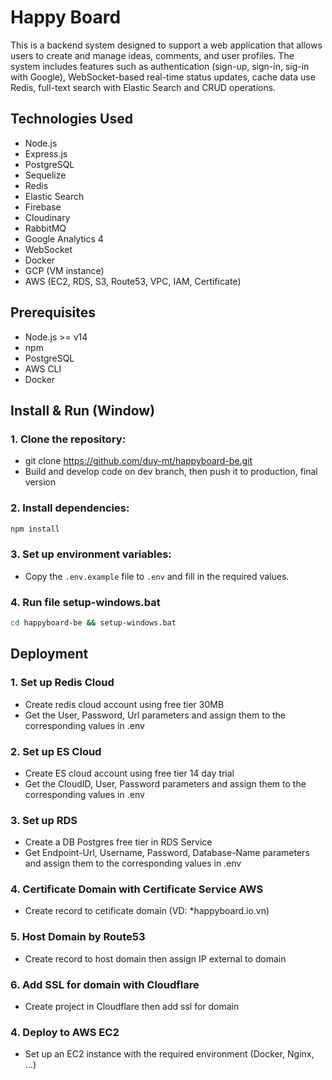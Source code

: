 # Happy Board

This is a backend system designed to support a web application that allows users to create and manage ideas, comments, and user profiles. The system includes features such as authentication (sign-up, sign-in, sig-in with Google), WebSocket-based real-time status updates, cache data use Redis, full-text search with Elastic Search and CRUD operations.

## Technologies Used
- Node.js
- Express.js
- PostgreSQL 
- Sequelize
- Redis
- Elastic Search
- Firebase
- Cloudinary
- RabbitMQ
- Google Analytics 4
- WebSocket
- Docker
- GCP (VM instance) 
- AWS (EC2, RDS, S3, Route53, VPC, IAM, Certificate)

## Prerequisites
- Node.js >= v14
- npm
- PostgreSQL
- AWS CLI
- Docker 

## Install & Run (Window)

### 1. Clone the repository:
- git clone https://github.com/duy-mt/happyboard-be.git
- Build and develop code on dev branch, then push it to production, final version

### 2. Install dependencies:

```bash
npm install
```

### 3. Set up environment variables:
- Copy the `.env.example` file to `.env` and fill in the required values.

### 4. Run file setup-windows.bat
```bash
cd happyboard-be && setup-windows.bat
```

## Deployment

### 1. Set up Redis Cloud
- Create redis cloud account using free tier 30MB
- Get the User, Password, Url parameters and assign them to the corresponding values ​​in .env

### 2. Set up ES Cloud
- Create ES cloud account using free tier 14 day trial
- Get the CloudID, User, Password parameters and assign them to the corresponding values ​​in .env

### 3. Set up RDS
- Create a DB Postgres free tier in RDS Service
- Get Endpoint-Url, Username, Password, Database-Name parameters and assign them to the corresponding values ​​in .env

### 4. Certificate Domain with Certificate Service AWS
- Create record to cetificate domain (VD: *happyboard.io.vn)

### 5. Host Domain by Route53
- Create record to host domain then assign IP external to domain  

### 6. Add SSL for domain with Cloudflare
- Create project in Cloudflare then add ssl for domain

### 4. Deploy to AWS EC2
- Set up an EC2 instance with the required environment (Docker, Nginx, ...)








